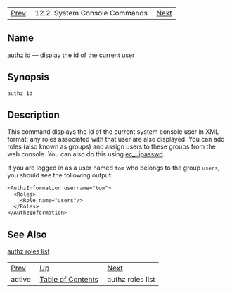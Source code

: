 |     |     |     |
| --- | --- | --- |
| [Prev](console_commands.active)  | 12.2. System Console Commands |  [Next](console_commands.authz_roles_list.php) |

<a name="console_commands.authz_id"></a>
## Name

authz id — display the id of the current user

## Synopsis

`authz id`

<a name="idp15343088"></a>
## Description

This command displays the id of the current system console user in XML format; any roles associated with that user are also displayed. You can add roles (also known as groups) and assign users to these groups from the web console. You can also do this using [ec_uipasswd](executable.ec_uipasswd "ec_uipasswd").

If you are logged in as a user named `tom` who belongs to the group `users`, you should see the following output:

```
<AuthzInformation username="tom">
  <Roles>
    <Role name="users"/>
  </Roles>
</AuthzInformation>
```
<a name="idp15348144"></a>
## See Also

[authz roles list](console_commands.authz_roles_list "authz roles list")

|     |     |     |
| --- | --- | --- |
| [Prev](console_commands.active)  | [Up](console.commands.non-module.php) |  [Next](console_commands.authz_roles_list.php) |
| active  | [Table of Contents](index) |  authz roles list |
